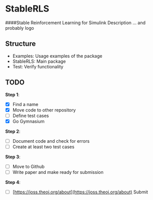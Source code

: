 # StableRLS 
####Stable Reinforcement Learning for Simulink
Description ... and probably logo

## Structure 
- Examples: Usage examples of the package
- StableRLS: Main package
- Test: Verify functionality

## TODO
**Step 1**:
- [x] Find a name
- [x] Move code to other repository
- [ ] Define test cases
- [x] Go Gymnasium

**Step 2**:
- [ ] Document code and check for errors
- [ ] Create at least two test cases

**Step 3**:
- [ ] Move to Github
- [ ] Write paper and make ready for submission 

**Step 4**:
- [ ] [https://joss.theoj.org/about](https://joss.theoj.org/about) Submit
